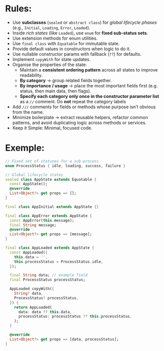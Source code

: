 # Rules:

- Use **subclasses** (`sealed` or `abstract class`) for *global lifecycle phases* (e.g., `Initial`, `Loading`, `Error`, `Loaded`).
- Inside *rich states* (like `Loaded`), use `enum` for **fixed sub-status sets**.
- Use extension methods for enum utilities.
- Use `final class` with `Equatable` for immutable state.
- Provide default values in constructors when logic to do it.
- Use nullable constructor params with fallback (`??`) for defaults.
- Implement `copyWith` for state updates.
- Organise the properties of the state:
    - Maintain a **consistent ordering pattern** across all states to improve readability.
    - **By category** → group related fields together.
    - **By importance / usage** → place the most important fields first (e.g. status, then main data, then flags).
    - **Specify each category only once in the constructor parameter list** as a `//` comment. Do **not** repeat the category labels
- Add `///` comments for fields or methods whose purpose isn’t obvious from the name.
- Minimize boilerplate → extract reusable helpers, refactor common patterns, and avoid duplicating logic across methods or services.
- Keep it Simple: Minimal, focused code.

# Exemple:

```dart
// Fixed set of statuses for a sub-process
enum ProcessStatus { idle, loading, success, failure }

// Global lifecycle states
sealed class AppState extends Equatable {
  const AppState();
  @override
  List<Object?> get props => [];
}

final class AppInitial extends AppState {}

final class AppError extends AppState {
  const AppError(this.message);
  final String message;
  @override
  List<Object?> get props => [message];
}

final class AppLoaded extends AppState {
  const AppLoaded({
    this.data = '',
    this.processStatus = ProcessStatus.idle,
  });

  final String data; // example field
  final ProcessStatus processStatus;

  AppLoaded copyWith({
    String? data,
    ProcessStatus? processStatus,
  }) {
    return AppLoaded(
      data: data ?? this.data,
      processStatus: processStatus ?? this.processStatus,
    );
  }

  @override
  List<Object?> get props => [data, processStatus];
}
```
